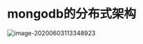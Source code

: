 # mongodb的分布式架构

![image-20200603113348923](http://mdrs.yuanjin.tech/img/image-20200603113348923.png)

